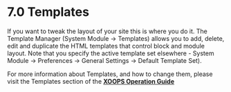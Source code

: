 # 7.0 Templates

If you want to tweak the layout of your site this is where you do it. The Template Manager (System Module -> Templates) allows you to add, delete, edit and duplicate the HTML templates that control block and module layout. Note that you specify the active template set elsewhere - System Module -> Preferences -> General Settings -> Default Template Set).

For more information about Templates, and how to change them, please visit the Templates section of the [**XOOPS Operation Guide**](https://xoops.gitbooks.io/xoops-operations-guide/content/book/Templates.html)